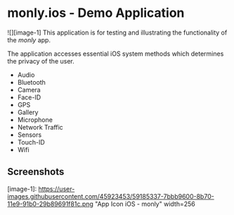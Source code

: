 # monly.ios  - Demo Application

![][image-1]
This application is for testing and illustrating the functionality of the *monly* app.

The application accesses essential iOS system methods which determines the privacy of the user.
- Audio
- Bluetooth
- Camera
- Face-ID
- GPS
- Gallery
- Microphone
- Network Traffic
- Sensors
- Touch-ID
- Wifi

## Screenshots

[image-1]:	https://user-images.githubusercontent.com/45923453/59185337-7bbb9600-8b70-11e9-91b0-29b89691f81c.png "App Icon iOS - monly" width=256